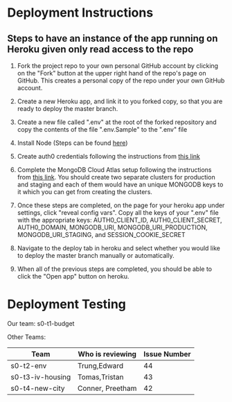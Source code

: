 # Deployment Instructions

## Steps to have an instance of the app running on Heroku given only read access to the repo

1. Fork the project repo to your own personal GitHub account by clicking on the "Fork" button at the upper right hand of the repo's page on GitHub. This creates a personal copy of the repo under your own GitHub account.

2. Create a new Heroku app, and link it to you forked copy, so that you are ready to deploy the master branch.

3. Create a new file called ".env" at the root of the forked repository and copy the contents of the file ".env.Sample" to the ".env" file

4. Install Node (Steps can be found [here](https://github.com/ucsb-cs48-s20/project-s0-t1-budget/blob/master/docs/INSTALL_NODE_INSTRUCTIONS.md))

5. Create auth0 credentials following the instructions from [this link](https://github.com/ucsb-cs48-s20/demo-nextjs-app/blob/master/docs/auth0-localhost.md)

6. Complete the MongoDB Cloud Atlas setup following the instructions from [this link](https://ucsb-cs48.github.io/topics/mongodb_cloud_atlas_setup/). You should create two separate clusters for production and staging and each of them would have an unique MONGODB keys to it which you can get from creating the clusters.

7. Once these steps are completed, on the page for your heroku app under settings, click "reveal config vars". Copy all the keys of your ".env" file with the appropriate keys: AUTH0_CLIENT_ID, AUTH0_CLIENT_SECRET, AUTH0_DOMAIN, MONGODB_URI, MONGODB_URI_PRODUCTION, MONGODB_URI_STAGING, and SESSION_COOKIE_SECRET

8. Navigate to the deploy tab in heroku and select whether you would like to deploy the master branch manually or automatically.

9. When all of the previous steps are completed, you should be able to click the "Open app" button on heroku.

# Deployment Testing
    
Our team: s0-t1-budget

Other Teams:
  
| Team                     | Who is reviewing | Issue Number |
|--------------------------|------------------|--------------|
| s0-t2-env                |   Trung,Edward   |     44       |
| s0-t3-iv-housing         | Tomas,Tristan    |     43       |
| s0-t4-new-city           | Conner, Preetham |     42       |
